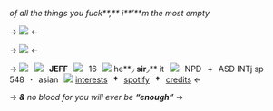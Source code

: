 _of all the things you fuck**,**
i**’**m the most empty_

-> ![ ](https://cdn.discordapp.com/attachments/1058329879197777930/1139568325324709959/Untitled716_20230811223712.png) <- 

-> ![ ](https://64.media.tumblr.com/ebe1e8cb0eec7942c4b909bd12b0c7bb/8b269e1b4c989b9c-33/s500x750/befb65873537351aaeae0b0677fd488782d19b78.pnj) <- 
 
-> ![ ](https://cdn.discordapp.com/attachments/1058329879197777930/1139580039126597673/Untitled1286_20230424153733.png)⠀![ ](https://cdn.discordapp.com/attachments/655563078251053076/877312565225590854/downloadyty6yy.gif)⠀**JEFF**⠀![ ](https://media.discordapp.net/attachments/903364339464044575/1088806523368644698/CEF30311-2CB0-493A-A182-897E270569D6.gif)⠀16⠀![ ](https://cdn.discordapp.com/attachments/1058329879197777930/1139580039499886662/Untitled1286_20230424153735.png)
he**◞ **sir**◞** it⠀![ ](https://cdn.discordapp.com/attachments/1058329879197777930/1139582592174268506/TK1hPv5.png)⠀NPD⠀**+**⠀ASD 
INTj sp 548⠀**·**⠀asian⠀![ ](https://mikejima.crd.co/assets/images/gallery62/f4a19604_original.png?v=16e7e82c) 
 [interests](/joke)⠀**†**⠀[spotify](https://open.spotify.com/user/3ri3bigbouhybv3qglupuqs3w?si=DzLksH9ZTl-cE-Q416Jveg)⠀**†**⠀[credits](https://www.tumblr.com/scum8r11a/724108391180632064/%D1%82%D1%80%D0%B5%D0%B9%D0%B4?source=share) <-  

-> _**&** no blood for you
will ever be **“**enough**”**_ ->